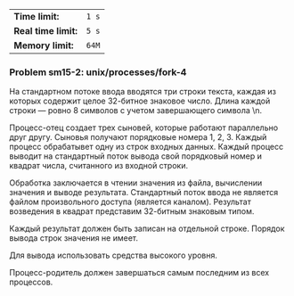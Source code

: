|                      |       |
|----------------------|-------|
| **Time limit:**      | `1 s` |
| **Real time limit:** | `5 s` |
| **Memory limit:**    | `64M` |


### Problem sm15-2: unix/processes/fork-4

На стандартном потоке ввода вводятся три строки текста, каждая из
которых содержит целое 32-битное знаковое число. Длина каждой
строки — ровно 8 символов с учетом завершающего символа \n.

Процесс-отец создает трех сыновей, которые работают параллельно
друг другу. Сыновья получают порядковые номера 1, 2, 3. Каждый
процесс обрабатывет одну из строк входных данных. Каждый процесс
выводит на стандартный поток вывода свой порядковый номер и
квадрат числа, считанного из входной строки.

Обработка заключается в чтении значения из файла, вычислении
значения и выводе результата. Стандартный поток ввода не является
файлом произвольного доступа (является каналом). Результат
возведения в квадрат представим 32-битным знаковым типом.

Каждый результат должен быть записан на отдельной строке. Порядок
вывода строк значения не имеет.

Для вывода использовать средства высокого уровня.

Процесс-родитель должен завершаться самым последним из всех
процессов.

